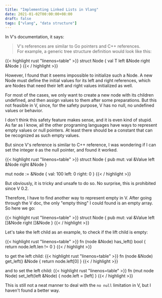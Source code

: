 ```yaml
---
title: "Implementing Linked Lists in Vlang"
date: 2021-01-02T00:00:00+08:00
draft: false
tags: ["vlang", "data structure"]
---
```


In V's documentation, it says:
> V's references are similar to Go pointers and C++ references.  
For example, a generic tree structure definition would look like this:


{{< highlight rust "linenos=table" >}}
struct Node<T> {
    val   T
    left  &Node
    right &Node
}
{{< / highlight >}}

However, I found that it seems impossible to initialize such a Node. A new Node must define the initial values for its left and right references, which are Nodes that need their left and right values initialized as well.

For most of the cases, we only want to create a new node with its children undefined, and then assign values to them after some preparations. But this not feasible in V, since, for the safety purpose, V has no null, no undefined values or behavior. 

I don't think this safety feature makes sense, and it is even kind of stupid. As far as I know, all the other programing languages have ways to represent empty values or null pointers. At least there should be a constant that can be recognized as such empty values.

But since V's reference is similar to C++ reference, I was wondering if I can set the integer `0` as the null pointer, and found it worked.

{{< highlight rust "linenos=table" >}}
struct Node {
pub mut:
	val   &Value
	left  &Node
	right &Node
}

mut node := &Node {
    val:   100
    left:  0
    right: 0
}
{{< / highlight >}}

But obviously, it is tricky and unsafe to do so. No surprise, this is prohibited since V 0.2.

Therefore, I have to find another way to represent empty in V. After going through the V doc, the only "empty thing" I could found is an empty array. So here we go:

{{< highlight rust "linenos=table" >}}
struct Node {
pub mut:
	val   &Value
	left  []&Node
	right []&Node
}
{{< / highlight >}}

Let's take the left child as an example, to check if the lift child is empty:

{{< highlight rust "linenos=table" >}}
fn (node &Node) has_left() bool {
	return node.left.len != 0
}
{{< / highlight >}}

to get the left child:
{{< highlight rust "linenos=table" >}}
fn (node &Node) get_left() &Node {
	return node.left[0]
}
{{< / highlight >}}


and to set the left child:
{{< highlight rust "linenos=table" >}}
fn (mut node Node) set_left(left &Node) {
	node.left = [left]
}
{{< / highlight >}}

This is still not a neat manner to deal with the `no null` limitation in V, but I haven't found a better way.
